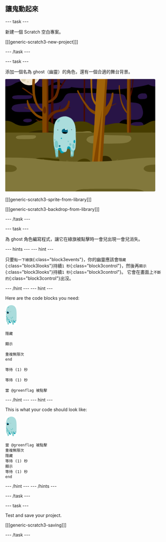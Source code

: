 ## 讓鬼動起來

\--- task \---

新建一個 Scratch 空白專案。

[[[generic-scratch3-new-project]]]

\--- /task \---

\--- task \---

添加一個名為 ghost（幽靈）的角色，還有一個合適的舞台背景。

![截圖](images/ghost-ghost.png)

[[[generic-scratch3-sprite-from-library]]]

[[[generic-scratch3-backdrop-from-library]]]

\--- /task \---

\--- task \---

為 ghost 角色編寫程式，讓它在綠旗被點擊時一會兒出現一會兒消失。

\--- hints \--- \--- hint \---

只要`點一下綠旗`{:class="block3events"}，你的幽靈應該會`隱藏`{:class="block3looks"}持續`1 秒`{:class="block3control"}，然後再`顯示`{:class="block3looks"}持續`1 秒`{:class="block3control"}。 它會在畫面上`不斷的`{:class="block3control"}出沒。

\--- /hint \--- \--- hint \---

Here are the code blocks you need:

![幽靈角色](images/ghost-sprite.png)

```blocks3
隱藏

顯示

重複無限次
end

等待 (1) 秒

等待 (1) 秒

當 @greenflag 被點擊
```

\--- /hint \--- \--- hint \---

This is what your code should look like:

![幽靈角色](images/ghost-sprite.png)

```blocks3
當 @greenflag 被點擊
重複無限次
隱藏
等待 (1) 秒
顯示
等待 (1) 秒
end
```

\--- /hint \--- \--- /hints \---

\--- /task \---

\--- task \---

Test and save your project.

[[[generic-scratch3-saving]]]

\--- /task \---